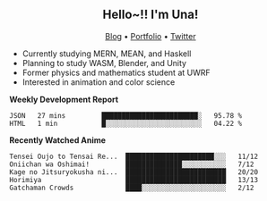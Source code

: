 <h2 align="center">
  Hello~!! I'm Una!
</h2>

<p align="center">
  <a href="https://anarchy.website/">Blog</a> &bull;
  <a href="https://una-ada.github.io/">Portfolio</a> &bull;
  <a href="https://twitter.com/xn__z7x">Twitter</a>
</p>

- Currently studying MERN, MEAN, and Haskell
- Planning to study WASM, Blender, and Unity
- Former physics and mathematics student at UWRF
- Interested in animation and color science

**Weekly Development Report**

<!--START_SECTION:waka-->

```text
JSON   27 mins         ████████████████████████░   95.78 %
HTML   1 min           █░░░░░░░░░░░░░░░░░░░░░░░░   04.22 %
```

<!--END_SECTION:waka-->

**Recently Watched Anime**

<!-- RECENT-ANIME:START -->

    Tensei Oujo to Tensai Re...  ██████████████████████░░░   11/12
    Oniichan wa Oshimai!         ██████████████░░░░░░░░░░░   7/12
    Kage no Jitsuryokusha ni...  █████████████████████████   20/20
    Horimiya                     █████████████████████████   13/13
    Gatchaman Crowds             ████░░░░░░░░░░░░░░░░░░░░░   2/12
<!-- RECENT-ANIME:END -->
